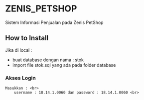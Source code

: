 # ZENIS_PETSHOP
Sistem Informasi Penjualan pada Zenis PetShop

## How to Install
Jika di local :
- buat database dengan nama : stok	
- import file stok.sql yang ada pada folder database

### Akses Login
	Masukkan : <br>
		username : 18.14.1.0060 dan	password : 18.14.1.0060 <br>
